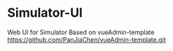 # Simulator-UI
Web UI for Simulator
Based on vueAdmin-template
https://github.com/PanJiaChen/vueAdmin-template.git
